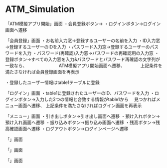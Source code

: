 # ATM_Simulation

「ATM模擬アプリ開始」画面
・会員登録ボタン→
・ログインボタン→ログイン画面へ遷移

「会員登録」画面
・お名前入力窓→登録するユーザーの名前を入力
・ID入力窓→登録するユーザーのIDを入力
・パスワード入力窓→登録するユーザーのパスワードを入力
・パスワード(再確認)入力窓→パスワードの再確認用の入力窓
・登録ボタン→すべての入力窓を入力&パスワードとパスワード再確認の文字列が一致なら、
　　　　　　　ATM模擬アプリ開始画面へ遷移、
       　　　 上記条件を満たさなければ会員登録画面を再表示
           
・登録したユーザー情報はtable1テーブルに登録

「ログイン」画面
・table1に登録されたユーザーのID、パスワードを入力
・ログインボタン→入力した2つの情報と合致する情報がtable1から
　見つかればメニュー画面へ遷移、
  上記条件を満たさなければログイン画面を再表示

「メニュー」画面
・引き出しボタン→引き出し画面へ遷移
・預け入れボタン→預け入れ画面へ遷移
・振り込みボタン→振り込み画面へ遷移
・残高ボタン→残高確認画面へ遷移
・ログアウトボタン→ログインページへ遷移


「」画面

「」画面

「」画面
